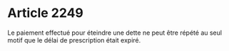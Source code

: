 # Article 2249

Le paiement effectué pour éteindre une dette ne peut être répété au seul motif que le délai de prescription était expiré.
